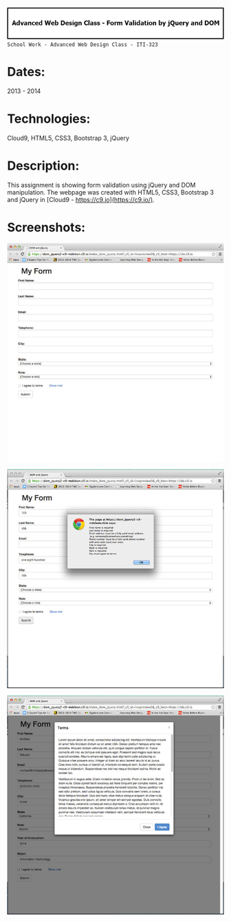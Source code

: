 ![Title](github/github_title_iti323_jquerydomform.gif)  
`School Work - Advanced Web Design Class - ITI-323`  

# Dates:  
2013 - 2014  
# Technologies:  
Cloud9, HTML5, CSS3, Bootstrap 3, jQuery  
# Description:  
This assignment is showing form validation using jQuery and DOM manipulation.  The webpage was created with HTML5, CSS3, Bootstrap 3 and jQuery in [Cloud9 - https://c9.io](https://c9.io/).  
# Screenshots:
![Screenshot](github/github_screenshot_iti323_jquerydomform1.jpg)  

![Screenshot](github/github_screenshot_iti323_jquerydomform2.jpg)  

![Screenshot](github/github_screenshot_iti323_jquerydomform3.jpg)  

